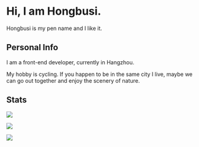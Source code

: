 # Hi, I am Hongbusi.

Hongbusi is my pen name and I like it. 

<!-- ## Personal Blog -->

## Personal Info

I am a front-end developer, currently in Hangzhou.

My hobby is cycling. If you happen to be in the same city I live, maybe we can go out together and enjoy the scenery of nature.

<!-- Want to know more: -->

<!-- - [Blog](https://hongbusi.github.io)
- [Essay](https://github.com/Hongbusi/Essay): Personal essay.
- [ToDoList](https://github.com/Hongbusi/ToDoList): Personal to-do list, updated every Sunday. -->

<!-- ## Projects -->

## Stats

![](https://github-readme-stats.vercel.app/api/top-langs/?username=Hongbusi&layout=compact)

![](https://github-readme-stats.vercel.app/api?username=Hongbusi&show_icons=true&icon_color=0366d6&text_color=24292e&bg_color=ffffff&hide_title=true)

![](https://komarev.com/ghpvc/?username=Hongbusi&color=red)
